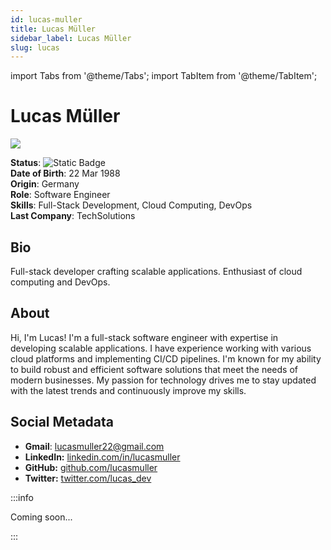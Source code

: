 ```yaml
---
id: lucas-muller
title: Lucas Müller
sidebar_label: Lucas Müller
slug: lucas
---
```


import Tabs from '@theme/Tabs';
import TabItem from '@theme/TabItem';

# Lucas Müller

<Tabs>
<TabItem value="overview" label="Overview" default>

<img src="/squadx/img/lucas-muller.jpeg" class="avatar__photo avatar__photo--xl margin-bottom--md" />

**Status**: ![Static Badge](https://img.shields.io/badge/Not%20Ready-no?color=ff0000)  
**Date of Birth**: 22 Mar 1988  
**Origin**: Germany  
**Role**: Software Engineer  
**Skills**: Full-Stack Development, Cloud Computing, DevOps  
**Last Company**: TechSolutions

## Bio

Full-stack developer crafting scalable applications. Enthusiast of cloud computing and DevOps.

## About

Hi, I'm Lucas! I'm a full-stack software engineer with expertise in developing scalable applications. I have experience working with various cloud platforms and implementing CI/CD pipelines. I'm known for my ability to build robust and efficient software solutions that meet the needs of modern businesses. My passion for technology drives me to stay updated with the latest trends and continuously improve my skills.

## Social Metadata

- **Gmail**: lucasmuller22@gmail.com
- **LinkedIn:** [linkedin.com/in/lucasmuller](https://linkedin.com/in/lucasmuller)
- **GitHub:** [github.com/lucasmuller](https://github.com/lucasmuller)
- **Twitter:** [twitter.com/lucas_dev](https://twitter.com/lucas_dev)

</TabItem>

<TabItem value="chat" label="Chat" default>

:::info

Coming soon...

:::

</TabItem>
</Tabs>
